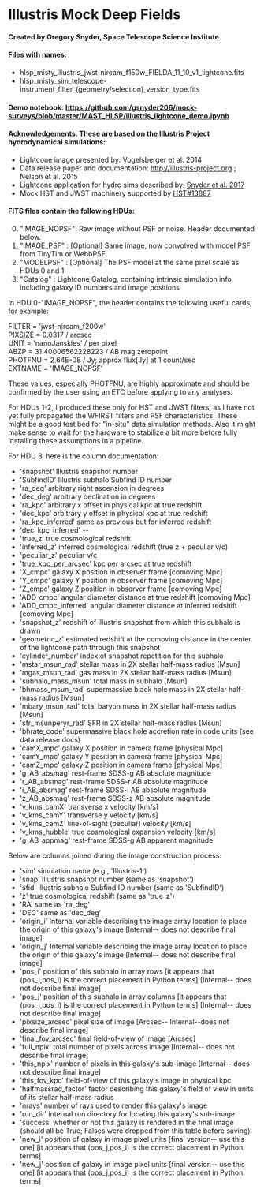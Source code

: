 # Illustris Mock Deep Fields
#### Created by Gregory Snyder, Space Telescope Science Institute

#### Files with names:
* hlsp_misty_illustris_jwst-nircam_f150w_FIELDA_11_10_v1_lightcone.fits
* hlsp_misty_sim_telescope-instrument_filter_(geometry/selection)_version_type.fits

#### Demo notebook: <https://github.com/gsnyder206/mock-surveys/blob/master/MAST_HLSP/illustris_lightcone_demo.ipynb>

#### Acknowledgements.  These are based on the Illustris Project hydrodynamical simulations:
* Lightcone image presented by: Vogelsberger et al. 2014
* Data release paper and documentation:  <http://illustris-project.org> ; Nelson et al. 2015
* Lightcone application for hydro sims described by: [Snyder et al. 2017](http://adsabs.harvard.edu/abs/2017MNRAS.468..207S)
* Mock HST and JWST machinery supported by [HST#13887](http://adsabs.harvard.edu/abs/2014hst..prop13887S)

#### FITS files contain the following HDUs:

0. "IMAGE_NOPSF":  Raw image without PSF or noise.  Header documented below.
1. "IMAGE_PSF"  :  [Optional] Same image, now convolved with model PSF from TinyTim or WebbPSF.
2. "MODELPSF"   :  [Optional] The PSF model at the same pixel scale as HDUs 0 and 1
3. "Catalog"    :  Lightcone Catalog, containing intrinsic simulation info, including galaxy ID numbers and image positions

In HDU 0-"IMAGE_NOPSF", the header contains the following useful cards, for example:

FILTER  = 'jwst-nircam_f200w'                                                   
PIXSIZE =               0.0317 / arcsec                                         
UNIT    = 'nanoJanskies'       / per pixel                                      
ABZP    =    31.40006562228223 / AB mag zeropoint                               
PHOTFNU =             2.64E-08 / Jy; approx flux[Jy] at 1 count/sec             
EXTNAME = 'IMAGE_NOPSF'  

These values, especially PHOTFNU, are highly approximate and should be confirmed by the user using an ETC before applying to any analyses.

For HDUs 1-2, I produced these only for HST and JWST filters, as I have not yet fully propagated the WFIRST filters and PSF characteristics. These might be a good test bed for "in-situ" data simulation methods.  Also it might make sense to wait for the hardware to stabilize a bit more before fully installing these assumptions in a pipeline.

For HDU 3, here is the column documentation:
* 'snapshot' 	       	      Illustris snapshot number
* 'SubfindID'		      Illustris subhalo Subfind ID number
* 'ra_deg'		      arbitrary right ascension in degrees
* 'dec_deg'		      arbitrary declination in degrees
* 'ra_kpc'		      arbitrary x offset in physical kpc at true redshift
* 'dec_kpc'		      arbitrary y offset in physical kpc at true redshift
* 'ra_kpc_inferred'	      same as previous but for inferred redshift
* 'dec_kpc_inferred'	      --
* 'true_z'		      true cosmological redshift
* 'inferred_z'		      inferred cosmological redshift (true z + peculiar v/c)           		       
* 'peculiar_z'		      peculiar v/c
* 'true_kpc_per_arcsec'	      kpc per arcsec at true redshift
* 'X_cmpc'		      galaxy X position in observer frame [comoving Mpc]
* 'Y_cmpc'		      galaxy Y position in observer frame [comoving Mpc]
* 'Z_cmpc'		      galaxy Z position in observer frame [comoving Mpc]
* 'ADD_cmpc'		      angular diameter distance at true redshift [comoving Mpc]
* 'ADD_cmpc_inferred'	      angular diameter distance at inferred redshift [comoving Mpc]
* 'snapshot_z'		      redshift of Illustris snapshot from which this subhalo is drawn
* 'geometric_z'		      estimated redshift at the comoving distance in the center of the lightcone path through this snapshot
* 'cylinder_number'	      index of snapshot repetition for this subhalo
* 'mstar_msun_rad'	      stellar mass in 2X stellar half-mass radius [Msun]
* 'mgas_msun_rad'		      gas mass in 2X stellar half-mass radius [Msun]
* 'subhalo_mass_msun'	      total mass in subhalo [Msun]
* 'bhmass_msun_rad'	      supermassive black hole mass in 2X stellar half-mass radius [Msun]
* 'mbary_msun_rad'	      total baryon mass in 2X stellar half-mass radius [Msun]
* 'sfr_msunperyr_rad'	      SFR in 2X stellar half-mass radius [Msun]
* 'bhrate_code'		      supermassive black hole accretion rate in code units (see data release docs)
* 'camX_mpc'		      galaxy X position in camera frame [physical Mpc]
* 'camY_mpc'		      galaxy Y position in camera frame [physical Mpc]
* 'camZ_mpc'		      galaxy Z position in camera frame [physical Mpc]
* 'g_AB_absmag'		      rest-frame SDSS-g AB absolute magnitude
* 'r_AB_absmag'		      rest-frame SDSS-r AB absolute magnitude
* 'i_AB_absmag'		      rest-frame SDSS-i AB absolute magnitude
* 'z_AB_absmag'		      rest-frame SDSS-z AB absolute magnitude
* 'v_kms_camX'		      transverse x velocity [km/s]
* 'v_kms_camY'		      transverse y velocity [km/s]
* 'v_kms_camZ'		      line-of-sight (peculiar) velocity [km/s]
* 'v_kms_hubble'		      true cosmological expansion velocity [km/s]
* 'g_AB_appmag'		      rest-frame SDSS-g AB apparent magnitude

Below are columns joined during the image construction process:

* 'sim'			      simulation name (e.g., 'Illustris-1')
* 'snap'			      Illustris snapshot number (same as 'snapshot')
* 'sfid'			      Illustris subhalo Subfind ID number (same as 'SubfindID')
* 'z'			      true cosmological redshift (same as 'true_z')
* 'RA'			      same as 'ra_deg'
* 'DEC'			      same as 'dec_deg'
* 'origin_i'		      Internal variable describing the image array location to place the origin of this galaxy's image [Internal-- does not describe final image]
* 'origin_j'		      Internal variable describing the image array location to place the origin of this galaxy's image [Internal-- does not describe final image]
* 'pos_i'			      position of this subhalo in array rows  [it appears that (pos_j,pos_i) is the correct placement in Python terms] [Internal-- does not describe final image]
* 'pos_j'			      position of this subhalo in array columns  [it appears that (pos_j,pos_i) is the correct placement in Python terms] [Internal-- does not describe final image]
* 'pixsize_arcsec'	      pixel size of image [Arcsec-- Internal--does not describe final image]
* 'final_fov_arcsec'	      final field-of-view of image [Arcsec]
* 'full_npix'		      total number of pixels across image [Internal-- does not describe final image]
* 'this_npix'		      number of pixels in this galaxy's sub-image [Internal-- does not describe final image]
* 'this_fov_kpc'		      field-of-view of this galaxy's image in physical kpc
* 'halfmassrad_factor'	      factor describing this galaxy's field of view in units of its stellar half-mass radius
* 'nrays'			      number of rays used to render this galaxy's image
* 'run_dir'		      internal run directory for locating this galaxy's sub-image
* 'success'		      whether or not this galaxy is rendered in the final image (should all be True; Falses were dropped from this table before saving)
* 'new_i'			      position of galaxy in image pixel units [final version-- use this one]  [it appears that (pos_j,pos_i) is the correct placement in Python terms]
* 'new_j'			      position of galaxy in image pixel units [final version-- use this one]  [it appears that (pos_j,pos_i) is the correct placement in Python terms]
